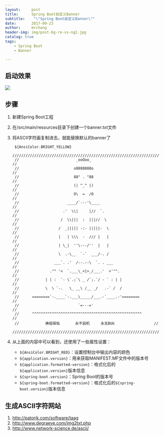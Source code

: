 ```yaml
---
layout:     post
title:     	Spring Boot自定义Banner
subtitle:    "\"Spring Boot自定义Banner\""
date:       2017-09-23
author:     mrchang
header-img: img/post-bg-re-vs-ng2.jpg
catalog: true
tags:
    - Spring Boot
    - Banner

---
```


## 启动效果

![](http://ovwa7dn9w.bkt.clouddn.com/17-9-23/83251554.jpg)

## 步骤

1. 新建Spring Boot工程
2. 在/src/main/resources目录下创建一个banner.txt文件
3. 将ASCII字符画复制进去，就能替换默认的banner了

		${AnsiColor.BRIGHT_YELLOW}
		////////////////////////////////////////////////////////////////////
		//                          _ooOoo_                               //
		//                         o8888888o                              //
		//                         88" . "88                              //
		//                         (| ^_^ |)                              //
		//                         O\  =  /O                              //
		//                      ____/`---'\____                           //
		//                    .'  \\|     |//  `.                         //
		//                   /  \\|||  :  |||//  \                        //
		//                  /  _||||| -:- |||||-  \                       //
		//                  |   | \\\  -  /// |   |                       //
		//                  | \_|  ''\---/''  |   |                       //
		//                  \  .-\__  `-`  ___/-. /                       //
		//                ___`. .'  /--.--\  `. . ___                     //
		//              ."" '<  `.___\_<|>_/___.'  >'"".                  //
		//            | | :  `- \`.;`\ _ /`;.`/ - ` : | |                 //
		//            \  \ `-.   \_ __\ /__ _/   .-` /  /                 //
		//      ========`-.____`-.___\_____/___.-`____.-'========         //
		//                           `=---='                              //
		//      ^^^^^^^^^^^^^^^^^^^^^^^^^^^^^^^^^^^^^^^^^^^^^^^^^^        //
		//            佛祖保佑       永不宕机     永无BUG                  //
		////////////////////////////////////////////////////////////////////
		
		
4. 从上面的内容中可以看到，还使用了一些属性设置：
	* `${AnsiColor.BRIGHT_RED}`：设置控制台中输出内容的颜色
	* `${application.version}`：用来获取MANIFEST.MF文件中的版本号
	* `${application.formatted-version}`：格式化后的`${application.version}`版本信息
	* `${spring-boot.version}`：Spring Boot的版本号
	* `${spring-boot.formatted-version}`：格式化后的`${spring-boot.version}`版本信息

## 生成ASCII字符网站

1. http://patorjk.com/software/taag
2. http://www.degraeve.com/img2txt.php
3. http://www.network-science.de/ascii/
